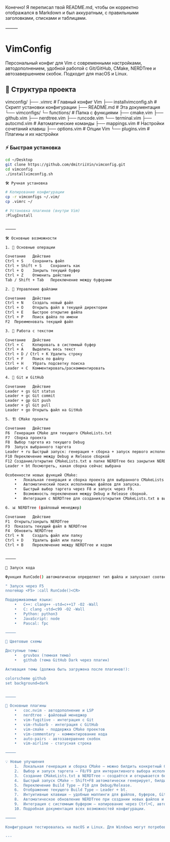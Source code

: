 Конечно! Я переписал твой README.md, чтобы он корректно отображался в Markdown и был аккуратным, с правильными заголовками, списками и таблицами.

⸻


# VimConfig

Персональный конфиг для Vim с современными настройками, автодополнением, удобной работой с Git/GitHub, CMake, NERDTree и автозавершением скобок. Подходит для macOS и Linux.

## 📂 Структура проекта

vimconfig/
├── .vimrc                  # Главный конфиг Vim
├── installvimconfig.sh     # Скрипт установки конфигурации
├── README.md               # Эта документация
└── vimconfigs/
└─ functions/           # Папка с функциями
├── cmake.vim
├── github.vim
├── nerdtree.vim
├── runcode.vim
└── terminal.vim
├── autocmd.vim         # Автоматические команды
├── mappings.vim        # Настройки сочетаний клавиш
├── options.vim         # Опции Vim
└── plugins.vim         # Плагины и их настройки

### ⚡ Быстрая установка

```bash
cd ~/Desktop
git clone https://github.com/dmitriiVin/vimconfig.git
cd vimconfig
./installvimconfig.sh

🛠 Ручная установка

# Копирование конфигурации
cp -r vimconfigs ~/.vim/
cp .vimrc ~/

# Установка плагинов (внутри Vim)
:PlugInstall


⸻

🛠 Основные возможности

1. 🎯 Основные операции

Сочетание	Действие
Ctrl + S	Сохранить файл
Ctrl + Shift + S	Сохранить как
Ctrl + Q	Закрыть текущий буфер
Ctrl + Z	Отменить действие
Tab / Shift + Tab	Переключение между буферами

2. 📁 Управление файлами

Сочетание	Действие
Ctrl + N	Создать новый файл
Ctrl + O	Открыть файл в текущей директории
Ctrl + E	Быстрое открытие файла
Ctrl + P	Поиск файла по имени
F2	Переименовать текущий файл

3. 🔧 Работа с текстом

Сочетание	Действие
Ctrl + C	Копировать в системный буфер
Ctrl + A	Выделить весь текст
Ctrl + D / Ctrl + K	Удалить строку
Ctrl + F	Поиск по файлу
Ctrl + H	Убрать подсветку поиска
Leader + C	Комментировать/раскомментировать

4. 🐙 Git и GitHub

Сочетание	Действие
Leader + gs	Git status
Leader + gc	Git commit
Leader + gp	Git push
Leader + gl	Git pull
Leader + go	Открыть файл на GitHub

5. 🏗️ CMake проекты

Сочетание	Действие
F6	Генерация CMake для текущего CMakeLists.txt
F7	Сборка проекта
F8	Выбор таргета из текущего Debug
F9	Запуск выбранного таргета
Leader + ru	Быстрый запуск: генерация + сборка + запуск первого исполняемого файла
F10	Переключение между Debug и Release сборкой
F12	Создание/открытие CMakeLists.txt в папке NERDTree без закрытия NERDTree
Leader + bt	Посмотреть, какая сборка сейчас выбрана

Особенности новых функций CMake:
	•	Локальная генерация и сборка проекта для выбранного CMakeLists.txt.
	•	Автоматический поиск исполняемых файлов для запуска.
	•	Быстрый выбор таргета через F8 и запуск через F9.
	•	Возможность переключения между Debug и Release сборкой.
	•	Интеграция с NERDTree для создания/открытия CMakeLists.txt в выбранной папке.

6. 📊 NERDTree (файловый менеджер)

Сочетание	Действие
F1	Открыть/закрыть NERDTree
F3	Показать текущий файл в NERDTree
F4	Обновить NERDTree
Ctrl + N	Создать файл или папку
Ctrl + D	Удалить файл или папку
Ctrl + B	Переключение между NERDTree и кодом


⸻

🚀 Запуск кода

Функция RunCode() автоматически определяет тип файла и запускает соответствующий компилятор/интерпретатор:

" Запуск через F5
nnoremap <F5> :call RunCode()<CR>

Поддерживаемые языки:
	•	C++: clang++ -std=c++17 -O2 -Wall
	•	C: clang -std=c99 -O2 -Wall
	•	Python: python3
	•	JavaScript: node
	•	Pascal: fpc

⸻

🎨 Цветовые схемы

Доступные темы:
	•	gruvbox (темная тема)
	•	github (тема GitHub Dark через плагин)

Активация темы (должна быть загружена после плагинов!):

colorscheme github
set background=dark


⸻

🔌 Основные плагины
	•	coc.nvim - автодополнение и LSP
	•	nerdtree - файловый менеджер
	•	vim-fugitive - интеграция с Git
	•	vim-rhubarb - интеграция с GitHub
	•	vim-cmake - поддержка CMake проектов
	•	vim-commentary - комментирование кода
	•	auto-pairs - автозавершение скобок
	•	vim-airline - статусная строка

⸻

💡 Новые улучшения
	1.	Локальная генерация и сборка CMake — можно билдить конкретный CMakeLists.txt.
	2.	Выбор и запуск таргета — F8/F9 для интерактивного выбора исполняемого файла и запуска.
	3.	Создание CMakeLists.txt в NERDTree — создаётся и открывается без закрытия NERDTree.
	4.	Быстрый запуск CMake — Shift+F8 автоматически генерирует, билдит и запускает первый исполняемый файл.
	5.	Переключение Build Type — F10 для Debug/Release.
	6.	Отображение текущего Build Type — Leader + bt.
	7.	Интуитивные клавиши — удобные маппинги для файлов, буферов, Git, CMake и NERDTree.
	8.	Автоматическое обновление NERDTree при создании новых файлов и папок.
	9.	Интеграция с системным буфером — копирование через Ctrl+C, автодополнение скобок, смарт-комментарии.
	10.	Подробная документация всех возможностей конфигурации.

⸻

Конфигурация тестировалась на macOS и Linux. Для Windows могут потребоваться дополнительные настройки.

---
